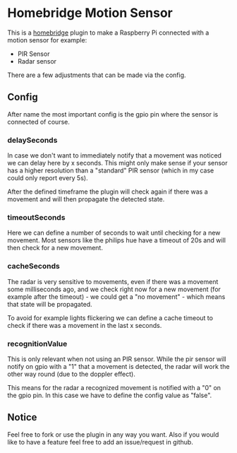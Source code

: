 # Homebridge Motion Sensor

This is a [homebridge](https://github.com/nfarina/homebridge) plugin to make a Raspberry Pi connected with a motion sensor for example:

- PIR Sensor
- Radar sensor

There are a few adjustments that can be made via the config.

## Config
After name the most important config is the gpio pin where the sensor is connected of course.

### delaySeconds
In case we don't want to immediately notify that a movement was noticed we can delay here by x seconds. This might only make sense if your sensor has a higher resolution than a "standard" PIR sensor (which in my case could only report every 5s). 

After the defined timeframe the plugin will check again if there was a movement and will then propagate the detected state.

### timeoutSeconds
Here we can define a number of seconds to wait until checking for a new movement. Most sensors like the philips hue have a timeout of 20s and will then check for a new movement.

### cacheSeconds
The radar is very sensitive to movements, even if there was a movement some milliseconds ago, and we check right now for a new movement (for example after the timeout) - we could get a "no movement" - which means that state will be propagated. 

To avoid for example lights flickering we can define a cache timeout to check if there was a movement in the last x seconds. 

### recognitionValue
This is only relevant when not using an PIR sensor. While the pir sensor will notify on gpio with a "1" that a movement is detected, the radar will work the other way round (due to the doppler effect).

This means for the radar a recognized movement is notified with a "0" on the gpio pin. In this case we have to define the config value as "false".


## Notice
Feel free to fork or use the plugin in any way you want. Also if you would like to have a feature feel free to add an issue/request in github.